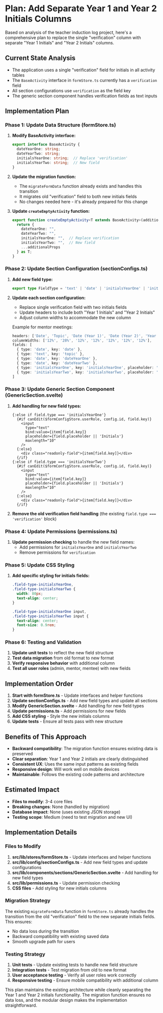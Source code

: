 # Plan: Add Separate Year 1 and Year 2 Initials Columns

Based on analysis of the teacher induction log project, here's a comprehensive plan to replace the single "verification" column with separate "Year 1 Initials" and "Year 2 Initials" columns.

## Current State Analysis

- The application uses a single "verification" field for initials in all activity tables
- The `BaseActivity` interface in `formStore.ts` currently has a `verification` field
- All section configurations use `verification` as the field key
- The generic section component handles verification fields as text inputs

## Implementation Plan

### Phase 1: Update Data Structure (formStore.ts)

1. **Modify BaseActivity interface:**
   ```typescript
   export interface BaseActivity {
     dateYearOne: string;
     dateYearTwo: string;
     initialsYearOne: string;  // Replace 'verification'
     initialsYearTwo: string;  // New field
   }
   ```

2. **Update the migration function:**
   - The `migrateFormData` function already exists and handles this transition
   - It migrates old "verification" field to both new initials fields
   - No changes needed here - it's already prepared for this change

3. **Update `createEmptyActivity` function:**
   ```typescript
   export function createEmptyActivity<T extends BaseActivity>(additionalProps: Omit<T, keyof BaseActivity>): T {
     return {
       dateYearOne: "",
       dateYearTwo: "", 
       initialsYearOne: "",  // Replace verification
       initialsYearTwo: "",  // New field
       ...additionalProps
     } as T;
   }
   ```

### Phase 2: Update Section Configuration (sectionConfigs.ts)

1. **Add new field type:**
   ```typescript
   export type FieldType = 'text' | 'date' | 'initialsYearOne' | 'initialsYearTwo' | 'static';
   ```

2. **Update each section configuration:**
   - Replace single verification field with two initials fields
   - Update headers to include both "Year 1 Initials" and "Year 2 Initials"
   - Adjust column widths to accommodate the new column

   Example for mentor meetings:
   ```typescript
   headers: ['Date', 'Topic', 'Date (Year 1)', 'Date (Year 2)', 'Year 1 Initials', 'Year 2 Initials', 'Actions'],
   columnWidths: ['12%', '28%', '12%', '12%', '12%', '12%', '12%'],
   fields: [
     { type: 'date', key: 'date' },
     { type: 'text', key: 'topic' },
     { type: 'date', key: 'dateYearOne' },
     { type: 'date', key: 'dateYearTwo' },
     { type: 'initialsYearOne', key: 'initialsYearOne', placeholder: 'Initials' },
     { type: 'initialsYearTwo', key: 'initialsYearTwo', placeholder: 'Initials' }
   ]
   ```

### Phase 3: Update Generic Section Component (GenericSection.svelte)

1. **Add handling for new field types:**
   ```svelte
   {:else if field.type === 'initialsYearOne'}
     {#if canEdit($formConfigStore.userRole, config.id, field.key)}
       <input
         type="text" 
         bind:value={item[field.key]} 
         placeholder={field.placeholder || 'Initials'}
         maxlength="10"
       />
     {:else}
       <div class="readonly-field">{item[field.key]}</div>
     {/if}
   {:else if field.type === 'initialsYearTwo'}
     {#if canEdit($formConfigStore.userRole, config.id, field.key)}
       <input
         type="text" 
         bind:value={item[field.key]} 
         placeholder={field.placeholder || 'Initials'}
         maxlength="10"
       />
     {:else}
       <div class="readonly-field">{item[field.key]}</div>
     {/if}
   ```

2. **Remove the old verification field handling** (the existing `field.type === 'verification'` block)

### Phase 4: Update Permissions (permissions.ts)

1. **Update permission checking** to handle the new field names:
   - Add permissions for `initialsYearOne` and `initialsYearTwo`
   - Remove permissions for `verification`

### Phase 5: Update CSS Styling

1. **Add specific styling for initials fields:**
   ```css
   .field-type-initialsYearOne,
   .field-type-initialsYearTwo {
     width: 80px;
     text-align: center;
   }
   
   .field-type-initialsYearOne input,
   .field-type-initialsYearTwo input {
     text-align: center;
     font-size: 0.9rem;
   }
   ```

### Phase 6: Testing and Validation

1. **Update unit tests** to reflect the new field structure
2. **Test data migration** from old format to new format
3. **Verify responsive behavior** with additional column
4. **Test all user roles** (admin, mentor, mentee) with new fields

## Implementation Order

1. **Start with formStore.ts** - Update interfaces and helper functions
2. **Update sectionConfigs.ts** - Add new field types and update all sections
3. **Modify GenericSection.svelte** - Add handling for new field types
4. **Update permissions.ts** - Add permissions for new fields
5. **Add CSS styling** - Style the new initials columns
6. **Update tests** - Ensure all tests pass with new structure

## Benefits of This Approach

- **Backward compatibility**: The migration function ensures existing data is preserved
- **Clear separation**: Year 1 and Year 2 initials are clearly distinguished
- **Consistent UX**: Uses the same input patterns as existing fields
- **Responsive design**: Will work well on mobile devices
- **Maintainable**: Follows the existing code patterns and architecture

## Estimated Impact

- **Files to modify**: 3-4 core files
- **Breaking changes**: None (handled by migration)
- **Database impact**: None (uses existing JSON storage)
- **Testing scope**: Medium (need to test migration and new UI)

## Implementation Details

### Files to Modify

1. **src/lib/stores/formStore.ts** - Update interfaces and helper functions
2. **src/lib/config/sectionConfigs.ts** - Add new field types and update configurations
3. **src/lib/components/sections/GenericSection.svelte** - Add handling for new field types
4. **src/lib/permissions.ts** - Update permission checking
5. **CSS files** - Add styling for new initials columns

### Migration Strategy

The existing `migrateFormData` function in `formStore.ts` already handles the transition from the old "verification" field to the new separate initials fields. This ensures:

- No data loss during the transition
- Backward compatibility with existing saved data
- Smooth upgrade path for users

### Testing Strategy

1. **Unit tests** - Update existing tests to handle new field structure
2. **Integration tests** - Test migration from old to new format
3. **User acceptance testing** - Verify all user roles work correctly
4. **Responsive testing** - Ensure mobile compatibility with additional column

This plan maintains the existing architecture while cleanly separating the Year 1 and Year 2 initials functionality. The migration function ensures no data loss, and the modular design makes the implementation straightforward.
